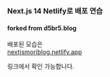 
### Next.js 14 Netlify로 배포 연습

#### forked from d5br5.blog


배포된 모습은  
[nextjsmoriblog.netlify.app](https://main--nextjsmoriblog.netlify.app/blog)

링크에서 확인 가능합니다. 

